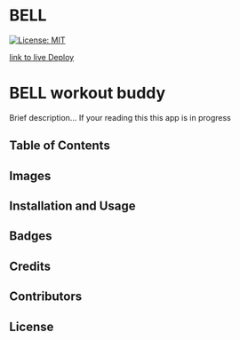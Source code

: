 # BELL
[![License: MIT](https://img.shields.io/badge/License-MIT-yellow.svg)](https://opensource.org/licenses/MIT)

[link to live Deploy](lol)





# BELL workout buddy



Brief description... If your reading this this app is in progress



## Table of Contents


## Images


## Installation and Usage

## Badges

## Credits

## Contributors

## License
